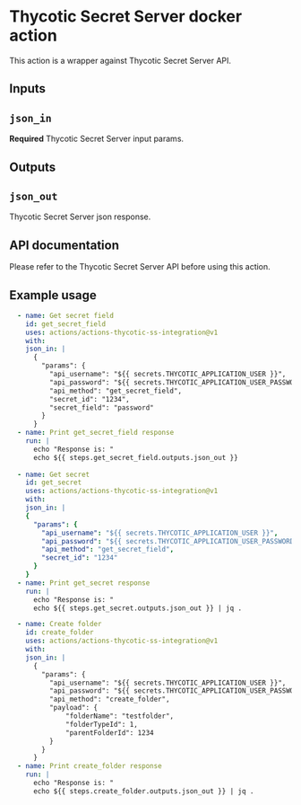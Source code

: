 # Thycotic Secret Server docker action

This action is a wrapper against Thycotic Secret Server API.

## Inputs

## `json_in`

**Required** Thycotic Secret Server input params.

## Outputs

## `json_out`

Thycotic Secret Server json response.

## API documentation
Please refer to the Thycotic Secret Server API before using this action.

## Example usage
```yaml
  - name: Get secret field
    id: get_secret_field
    uses: actions/actions-thycotic-ss-integration@v1
    with:
    json_in: |
      {
        "params": {
          "api_username": "${{ secrets.THYCOTIC_APPLICATION_USER }}",
          "api_password": "${{ secrets.THYCOTIC_APPLICATION_USER_PASSWORD }}",
          "api_method": "get_secret_field",
          "secret_id": "1234",
          "secret_field": "password"
        }
      }
  - name: Print get_secret_field response
    run: |
      echo "Response is: "
      echo ${{ steps.get_secret_field.outputs.json_out }}
      
  - name: Get secret
    id: get_secret
    uses: actions/actions-thycotic-ss-integration@v1
    with:
    json_in: |
    {
      "params": {
        "api_username": "${{ secrets.THYCOTIC_APPLICATION_USER }}",
        "api_password": "${{ secrets.THYCOTIC_APPLICATION_USER_PASSWORD }}",
        "api_method": "get_secret_field",
        "secret_id": "1234"
      }
    }
  - name: Print get_secret response
    run: |
      echo "Response is: "
      echo ${{ steps.get_secret.outputs.json_out }} | jq .

  - name: Create folder
    id: create_folder
    uses: actions/actions-thycotic-ss-integration@v1
    with:
    json_in: |
      {
        "params": {
          "api_username": "${{ secrets.THYCOTIC_APPLICATION_USER }}",
          "api_password": "${{ secrets.THYCOTIC_APPLICATION_USER_PASSWORD }}",
          "api_method": "create_folder",
          "payload": {
              "folderName": "testfolder",
              "folderTypeId": 1,
              "parentFolderId": 1234
          }
        }
      }
  - name: Print create_folder response
    run: |
      echo "Response is: "
      echo ${{ steps.create_folder.outputs.json_out }} | jq .  
```